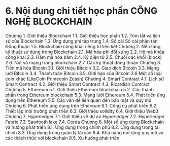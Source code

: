 # 6. Nội dung chi tiết học phần CÔNG NGHỆ BLOCKCHAIN
Chương 1. Giới thiệu Blockchain 1.1. Giới thiệu học phần 1.2. Tóm tắt và lịch sử của Blockchain 1.3. Ứng dụng phi tập trung 1.4. Sổ cái Số cái phân tán Đồng thuận 1.5. Blockchain công khai riêng tư liên kết Chương 2. Nền tảng kỹ thuật sử dụng trong Blockchain 2.1. Mã hóa phi đối xứng 2.2. Hệ mã khóa công khai 2.3. Hàm mã hóa băm 2.4. Ký điện tử 2.5. Chuỗi các khối (block) 2.6. Nút và mạng trong blockchain 2.7. Các kỹ thuật đồng thuận Chương 3. Tiền mã hóa Bitcoin 3.1. Giới thiệu Bitcoin 3.2. Giao dịch Bitcoin 3.3. Mạng lưới Bitcoin 3.4. Thanh toán Bitcoin 3.5. Giới hạn của Bitcoin 3.6 Một số loại coin khác (LiteCoin Primecoin Zcash) Chương 4. Smart Contract 4.1. Lịch sử Smart Contract 4.2. Giới thiệu Smart Contract 4.3. Ricardian Contract Chương 5. Ethereum 5.1. Giới thiệu Ethereum blockchain 5.2. Các thành phần trong Ethereum blockchain 5.3. Mạng lưới Ethereum 5.4. Phát triển ứng dụng trên Ethereum 5.5. Các vấn đề liên quan đến bảo mật và quy mô Chương 6. Phát triển ứng dụng trên Ethereum 6.1. Công cụ phát triển 6.2. Thiết lập môi trường phát triển 6.3. Giới thiệu solidity 6.4. Giới thiệu Web3 Chương 7. Hyperledger 7.1. Giới thiệu về dự án Hyperledger 7.2. Hyperledger Fabric 7.3. Sawtooth lake 7.4. Corda Chương 8. Một số ứng dụng Blockchain và hướng phát triển 8.1. Ứng dụng trong chính phủ 8.2. Ứng dụng trong tài chính 8.3. Ứng dụng trong quản lý tài sản 8.4. Khả năng mở rộng quy mô và các thách thức với blockchain 8.5. Xu hướng phát triển
